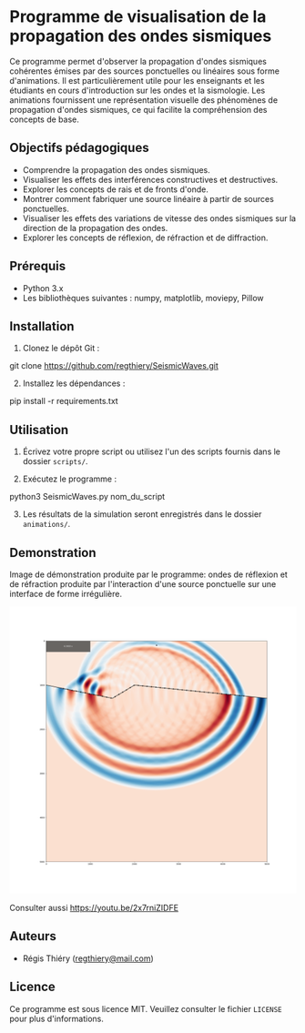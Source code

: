 # Programme de visualisation de la propagation des ondes sismiques

Ce programme permet d'observer la propagation d'ondes sismiques cohérentes émises par des sources ponctuelles ou linéaires sous forme d'animations. Il est particulièrement utile pour les enseignants et les étudiants en cours d'introduction sur les ondes et  la sismologie. Les animations fournissent une représentation visuelle des phénomènes de propagation d'ondes sismiques, ce qui facilite la compréhension des concepts de base.

## Objectifs pédagogiques

- Comprendre la propagation des ondes sismiques.
- Visualiser les effets des interférences constructives et destructives.
- Explorer les concepts de rais et de fronts d'onde.
- Montrer comment fabriquer une source linéaire à partir de sources ponctuelles.
- Visualiser les effets des variations de vitesse des ondes sismiques sur la direction de la propagation des ondes.
- Explorer les concepts de réflexion, de réfraction et de diffraction.

## Prérequis

- Python 3.x
- Les bibliothèques suivantes : numpy, matplotlib, moviepy, Pillow

## Installation

1. Clonez le dépôt Git :

git clone https://github.com/regthiery/SeismicWaves.git


2. Installez les dépendances :

pip install -r requirements.txt


## Utilisation

1. Écrivez votre propre script ou utilisez l'un des scripts fournis dans le dossier `scripts/`.

2. Exécutez le programme :

python3 SeismicWaves.py nom_du_script

3. Les résultats de la simulation seront enregistrés dans le dossier `animations/`.

## Demonstration

Image de démonstration produite par le programme: ondes de réflexion et de réfraction produite par l'interaction d'une source
ponctuelle sur une interface de forme irrégulière.

![Image de démonstration avec réflexion et réfraction des ondes sur interface à partir d'une source ponctuelle](image.png)

Consulter aussi https://youtu.be/2x7rniZIDFE

## Auteurs

- Régis Thiéry (regthiery@mail.com)

## Licence

Ce programme est sous licence MIT. Veuillez consulter le fichier `LICENSE` pour plus d'informations.
